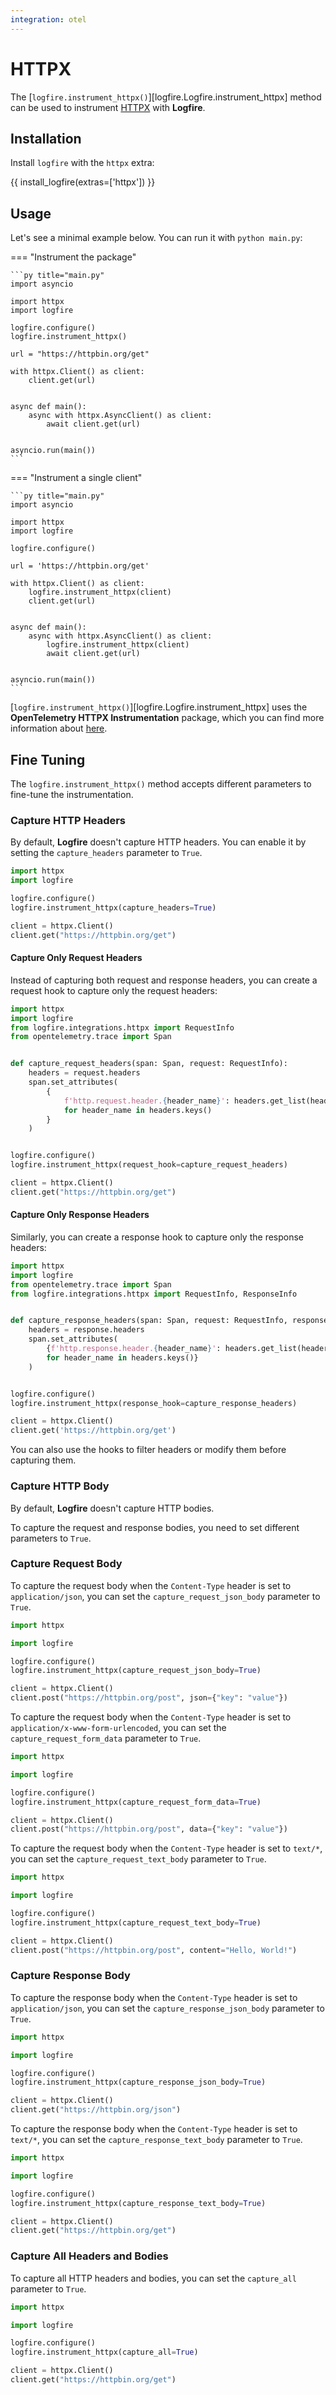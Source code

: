 ```yaml
---
integration: otel
---
```


# HTTPX

The [`logfire.instrument_httpx()`][logfire.Logfire.instrument_httpx] method can be used to instrument [HTTPX][httpx] with **Logfire**.

## Installation

Install `logfire` with the `httpx` extra:

{{ install_logfire(extras=['httpx']) }}

## Usage

Let's see a minimal example below. You can run it with `python main.py`:

=== "Instrument the package"

    ```py title="main.py"
    import asyncio

    import httpx
    import logfire

    logfire.configure()
    logfire.instrument_httpx()

    url = "https://httpbin.org/get"

    with httpx.Client() as client:
        client.get(url)


    async def main():
        async with httpx.AsyncClient() as client:
            await client.get(url)


    asyncio.run(main())
    ```

=== "Instrument a single client"

    ```py title="main.py"
    import asyncio

    import httpx
    import logfire

    logfire.configure()

    url = 'https://httpbin.org/get'

    with httpx.Client() as client:
        logfire.instrument_httpx(client)
        client.get(url)


    async def main():
        async with httpx.AsyncClient() as client:
            logfire.instrument_httpx(client)
            await client.get(url)


    asyncio.run(main())
    ```

[`logfire.instrument_httpx()`][logfire.Logfire.instrument_httpx] uses the
**OpenTelemetry HTTPX Instrumentation** package,
which you can find more information about [here][opentelemetry-httpx].

## Fine Tuning

The `logfire.instrument_httpx()` method accepts different parameters to fine-tune the instrumentation.

### Capture HTTP Headers

By default, **Logfire** doesn't capture HTTP headers. You can enable it by setting the `capture_headers` parameter to `True`.

```py
import httpx
import logfire

logfire.configure()
logfire.instrument_httpx(capture_headers=True)

client = httpx.Client()
client.get("https://httpbin.org/get")
```

#### Capture Only Request Headers

Instead of capturing both request and response headers, you can create a request hook to capture only the request headers:

```py
import httpx
import logfire
from logfire.integrations.httpx import RequestInfo
from opentelemetry.trace import Span


def capture_request_headers(span: Span, request: RequestInfo):
    headers = request.headers
    span.set_attributes(
        {
            f'http.request.header.{header_name}': headers.get_list(header_name)
            for header_name in headers.keys()
        }
    )


logfire.configure()
logfire.instrument_httpx(request_hook=capture_request_headers)

client = httpx.Client()
client.get("https://httpbin.org/get")
```

#### Capture Only Response Headers

Similarly, you can create a response hook to capture only the response headers:

```py
import httpx
import logfire
from opentelemetry.trace import Span
from logfire.integrations.httpx import RequestInfo, ResponseInfo


def capture_response_headers(span: Span, request: RequestInfo, response: ResponseInfo):
    headers = response.headers
    span.set_attributes(
        {f'http.response.header.{header_name}': headers.get_list(header_name)
        for header_name in headers.keys()}
    )


logfire.configure()
logfire.instrument_httpx(response_hook=capture_response_headers)

client = httpx.Client()
client.get('https://httpbin.org/get')
```

You can also use the hooks to filter headers or modify them before capturing them.

### Capture HTTP Body

By default, **Logfire** doesn't capture HTTP bodies.

To capture the request and response bodies, you need to set different parameters to `True`.

### Capture Request Body

To capture the request body when the `Content-Type` header is set to `application/json`, you can set
the `capture_request_json_body` parameter to `True`.

```py
import httpx

import logfire

logfire.configure()
logfire.instrument_httpx(capture_request_json_body=True)

client = httpx.Client()
client.post("https://httpbin.org/post", json={"key": "value"})
```

To capture the request body when the `Content-Type` header is set to `application/x-www-form-urlencoded`, you can set
the `capture_request_form_data` parameter to `True`.

```py
import httpx

import logfire

logfire.configure()
logfire.instrument_httpx(capture_request_form_data=True)

client = httpx.Client()
client.post("https://httpbin.org/post", data={"key": "value"})
```

To capture the request body when the `Content-Type` header is set to `text/*`, you can set
the `capture_request_text_body` parameter to `True`.

```py
import httpx

import logfire

logfire.configure()
logfire.instrument_httpx(capture_request_text_body=True)

client = httpx.Client()
client.post("https://httpbin.org/post", content="Hello, World!")
```

### Capture Response Body

To capture the response body when the `Content-Type` header is set to `application/json`, you can set
the `capture_response_json_body` parameter to `True`.

```py
import httpx

import logfire

logfire.configure()
logfire.instrument_httpx(capture_response_json_body=True)

client = httpx.Client()
client.get("https://httpbin.org/json")
```

To capture the response body when the `Content-Type` header is set to `text/*`, you can set
the `capture_response_text_body` parameter to `True`.

```py
import httpx

import logfire

logfire.configure()
logfire.instrument_httpx(capture_response_text_body=True)

client = httpx.Client()
client.get("https://httpbin.org/get")
```

### Capture All Headers and Bodies

To capture all HTTP headers and bodies, you can set the `capture_all` parameter to `True`.

```py
import httpx

import logfire

logfire.configure()
logfire.instrument_httpx(capture_all=True)

client = httpx.Client()
client.get("https://httpbin.org/get")
```

[httpx]: https://www.python-httpx.org/
[opentelemetry-httpx]: https://opentelemetry-python-contrib.readthedocs.io/en/latest/instrumentation/httpx/httpx.html
